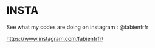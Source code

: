 # INSTA

See what my codes are doing on instagram : @fabienfrfr

https://www.instagram.com/fabienfrfr/

